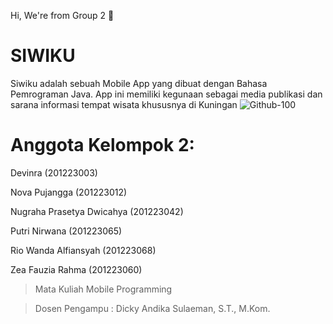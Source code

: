 Hi, We're from Group 2 👋

# SIWIKU
Siwiku adalah sebuah Mobile App yang dibuat dengan Bahasa Pemrograman Java. App ini memiliki kegunaan sebagai media publikasi dan sarana informasi tempat wisata khususnya di Kuningan
![Github-100](https://user-images.githubusercontent.com/56666072/201453421-ba3b88b6-5d6f-42a3-80fb-b71150376462.jpg)


# Anggota Kelompok 2:

Devinra (201223003)

Nova Pujangga (201223012)

Nugraha Prasetya Dwicahya (201223042)

Putri Nirwana (201223065)

Rio Wanda Alfiansyah (201223068)

Zea Fauzia Rahma (201223060)



> Mata Kuliah Mobile Programming

> Dosen Pengampu : Dicky Andika Sulaeman, S.T., M.Kom.
